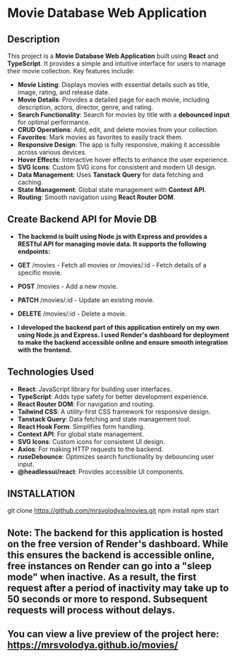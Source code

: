 # Movie Database Web Application

## Description

This project is a **Movie Database Web Application** built using **React** and **TypeScript**. It provides a simple and intuitive interface for users to manage their movie collection. Key features include:

- **Movie Listing**: Displays movies with essential details such as title, image, rating, and release date.
- **Movie Details**: Provides a detailed page for each movie, including description, actors, director, genre, and rating.
- **Search Functionality**: Search for movies by title with a **debounced input** for optimal performance.
- **CRUD Operations**: Add, edit, and delete movies from your collection.
- **Favorites**: Mark movies as favorites to easily track them.
- **Responsive Design**: The app is fully responsive, making it accessible across various devices.
- **Hover Effects**: Interactive hover effects to enhance the user experience.
- **SVG Icons**: Custom SVG icons for consistent and modern UI design.
- **Data Management**: Uses **Tanstack Query** for data fetching and caching.
- **State Management**: Global state management with **Context API**.
- **Routing**: Smooth navigation using **React Router DOM**.

## Create Backend API for Movie DB

- **The backend is built using Node.js with Express and provides a RESTful API for managing movie data. It supports the following endpoints:**

- **GET** /movies - Fetch all movies or /movies/:id - Fetch details of a specific movie.
- **POST** /movies - Add a new movie.
- **PATCH** /movies/:id - Update an existing movie.
- **DELETE** /movies/:id - Delete a movie.
- **I developed the backend part of this application entirely on my own using Node.js and Express. I used Render's dashboard for deployment to make the backend accessible online and ensure smooth integration with the frontend.**

## Technologies Used

- **React**: JavaScript library for building user interfaces.
- **TypeScript**: Adds type safety for better development experience.
- **React Router DOM**: For navigation and routing.
- **Tailwind CSS**: A utility-first CSS framework for responsive design.
- **Tanstack Query**: Data fetching and state management tool.
- **React Hook Form**: Simplifies form handling.
- **Context API**: For global state management.
- **SVG Icons**: Custom icons for consistent UI design.
- **Axios**: For making HTTP requests to the backend.
- **ruseDebounce**: Optimizes search functionality by debouncing user input.
- **@headlessui/react**: Provides accessible UI components.

## INSTALLATION

git clone https://github.com/mrsvolodya/movies.git
npm install
npm start

## Note: The backend for this application is hosted on the free version of Render's dashboard. While this ensures the backend is accessible online, free instances on Render can go into a "sleep mode" when inactive. As a result, the first request after a period of inactivity may take up to 50 seconds or more to respond. Subsequent requests will process without delays.

## You can view a live preview of the project here: https://mrsvolodya.github.io/movies/
